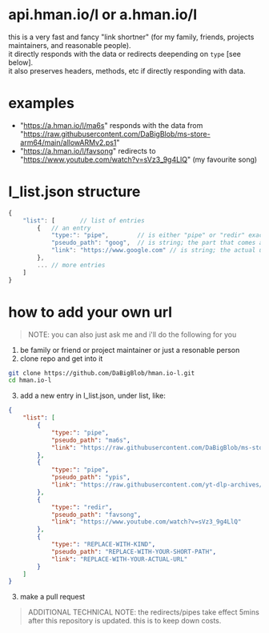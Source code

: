 # api.hman.io/l or a.hman.io/l
this is a very fast and fancy "link shortner" (for my family, friends, projects maintainers, and reasonable people).   
it directly responds with the data or redirects deepending on `type` [see below].      
it also preserves headers, methods, etc if directly responding with data.   

# examples
- "https://a.hman.io/l/ma6s" responds with the data from "https://raw.githubusercontent.com/DaBigBlob/ms-store-arm64/main/allowARMv2.ps1"   
- "https://a.hman.io/l/favsong" redirects to "https://www.youtube.com/watch?v=sVz3_9g4LlQ" (my favourite song)

# l_list.json structure
```ts
{
    "list": [       // list of entries
        {   // an entry
            "type:": "pipe",        // is either "pipe" or "redir" exactly; is string obviously
            "pseudo_path": "goog",  // is string; the part that comes after /l/ in https://a.hman.io/l/
            "link": "https://www.google.com" // is string; the actual url to redirect to
        },
        ... // more entries
    ]
}
```

# how to add your own url
> NOTE: you can also just ask me and i'll do the following for you

1. be family or friend or project maintainer or just a resonable person
2. clone repo and get into it
```bash
git clone https://github.com/DaBigBlob/hman.io-l.git
cd hman.io-l
```
3. add a new entry in l_list.json, under list, like:
```json
{
    "list": [
        {
            "type:": "pipe",
            "pseudo_path": "ma6s",
            "link": "https://raw.githubusercontent.com/DaBigBlob/ms-store-arm64/main/allowARMv2.ps1"
        },
        {
            "type:": "pipe",
            "pseudo_path": "ypis",
            "link": "https://raw.githubusercontent.com/yt-dlp-archives/plugins/main/install_plugin"
        },
        {
            "type:": "redir",
            "pseudo_path": "favsong",
            "link": "https://www.youtube.com/watch?v=sVz3_9g4LlQ"
        },
        {
            "type:": "REPLACE-WITH-KIND",
            "pseudo_path": "REPLACE-WITH-YOUR-SHORT-PATH",
            "link": "REPLACE-WITH-YOUR-ACTUAL-URL"
        }
    ]
}
```
3. make a pull request

> ADDITIONAL TECHNICAL NOTE: the redirects/pipes take effect 5mins after this repository is updated. this is to keep down costs.
